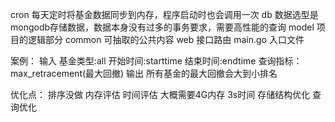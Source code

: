 cron 每天定时将基金数据同步到内存，程序启动时也会调用一次
db   数据选型是mongodb存储数据，数据本身没有过多的事务要求，需要高性能的查询
model  项目的逻辑部分
common 可抽取的公共内容
web    接口路由
main.go  入口文件

案例：
    输入  基金类型:all   开始时间:starttime   结束时间:endtime  查询指标：max_retracement(最大回撤)
    输出  所有基金的最大回撤会大到小排名

优化点：
    排序没做
    内存评估  时间评估    大概需要4G内存  3s时间
    存储结构优化
    查询优化
    
    
